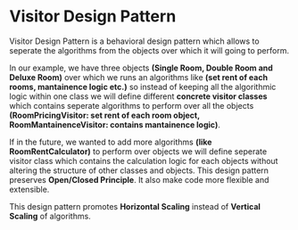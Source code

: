 # Visitor Design Pattern

Visitor Design Pattern is a behavioral design pattern which allows to seperate the algorithms from the objects over which it will going to perform.

In our example, we have three objects **(Single Room, Double Room and Deluxe Room)** over which we runs an algorithms like **(set rent of each rooms, mantainence logic etc.)** so instead of keeping all the algorithmic logic within one class we will define different **concrete visitor classes** which contains seperate algorithms to perform over all the objects **(RoomPricingVisitor: set rent of each room object, RoomMantainenceVisitor: contains mantainence logic)**.

If in the future, we wanted to add more algorithms **(like RoomRentCalculator)** to perform over objects we will define seperate visitor class which contains the calculation logic for each objects without altering the structure of other classes and objects. This design pattern preserves **Open/Closed Principle**. It also make code more flexible and extensible.

This design pattern promotes **Horizontal Scaling** instead of **Vertical Scaling** of algorithms.